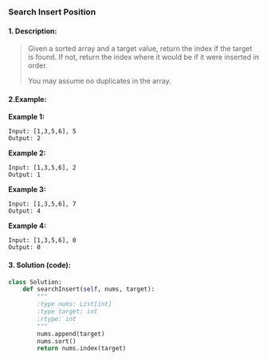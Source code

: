 ### Search Insert Position

#### 1. Description:

> Given a sorted array and a target value, return the index if the target is found. If not, return the index where it would be if it were inserted in order.
>
> You may assume no duplicates in the array.

#### 2.Example:

**Example 1:**

```
Input: [1,3,5,6], 5
Output: 2

```

**Example 2:**

```
Input: [1,3,5,6], 2
Output: 1

```

**Example 3:**

```
Input: [1,3,5,6], 7
Output: 4

```

**Example 4:**

```
Input: [1,3,5,6], 0
Output: 0
```

#### 3. Solution (code):
```python
class Solution:
    def searchInsert(self, nums, target):
        """
        :type nums: List[int]
        :type target: int
        :rtype: int
        """
        nums.append(target)
        nums.sort()
        return nums.index(target)
```